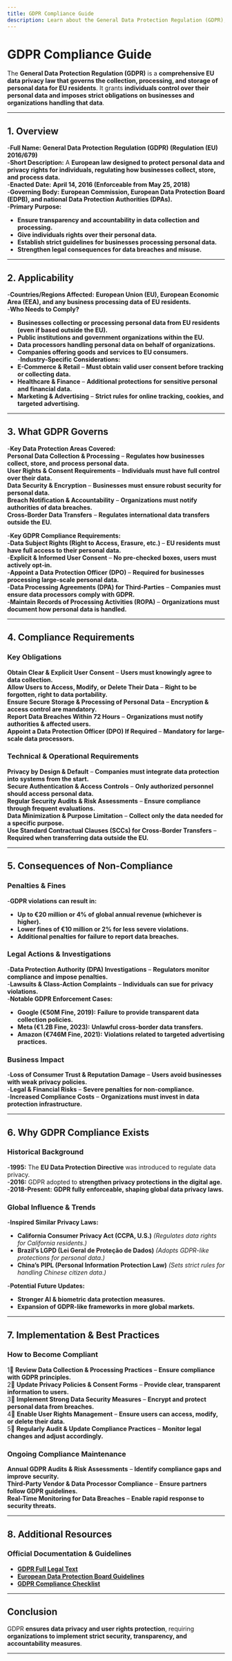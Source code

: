 ```yaml
---
title: GDPR Compliance Guide
description: Learn about the General Data Protection Regulation (GDPR), its requirements, enforcement, and best practices for protecting personal data in the EU.
---
```


# **GDPR Compliance Guide**  
The **General Data Protection Regulation (GDPR)** is a **comprehensive EU data privacy law that governs the collection, processing, and storage of personal data for EU residents**. It grants **individuals control over their personal data and imposes strict obligations on businesses and organizations handling that data**.

---

## **1. Overview**
-**Full Name:** **General Data Protection Regulation (GDPR) (Regulation (EU) 2016/679)**  
-**Short Description:** A **European law designed to protect personal data and privacy rights for individuals, regulating how businesses collect, store, and process data.**  
-**Enacted Date:** **April 14, 2016 (Enforceable from May 25, 2018)**  
-**Governing Body:** **European Commission, European Data Protection Board (EDPB), and national Data Protection Authorities (DPAs).**  
-**Primary Purpose:**  
  - **Ensure transparency and accountability in data collection and processing.**  
  - **Give individuals rights over their personal data.**  
  - **Establish strict guidelines for businesses processing personal data.**  
  - **Strengthen legal consequences for data breaches and misuse.**  

---

## **2. Applicability**
-**Countries/Regions Affected:** **European Union (EU), European Economic Area (EEA), and any business processing data of EU residents.**  
-**Who Needs to Comply?**  
  - **Businesses collecting or processing personal data from EU residents (even if based outside the EU).**  
  - **Public institutions and government organizations within the EU.**  
  - **Data processors handling personal data on behalf of organizations.**  
  - **Companies offering goods and services to EU consumers.**  
-**Industry-Specific Considerations:**  
  - **E-Commerce & Retail** – **Must obtain valid user consent before tracking or collecting data.**  
  - **Healthcare & Finance** – **Additional protections for sensitive personal and financial data.**  
  - **Marketing & Advertising** – **Strict rules for online tracking, cookies, and targeted advertising.**  

---

## **3. What GDPR Governs**
-**Key Data Protection Areas Covered:**  
   **Personal Data Collection & Processing** – **Regulates how businesses collect, store, and process personal data.**  
   **User Rights & Consent Requirements** – **Individuals must have full control over their data.**  
   **Data Security & Encryption** – **Businesses must ensure robust security for personal data.**  
   **Breach Notification & Accountability** – **Organizations must notify authorities of data breaches.**  
   **Cross-Border Data Transfers** – **Regulates international data transfers outside the EU.**  

-**Key GDPR Compliance Requirements:**  
  -**Data Subject Rights (Right to Access, Erasure, etc.)** – **EU residents must have full access to their personal data.**  
  -**Explicit & Informed User Consent** – **No pre-checked boxes, users must actively opt-in.**  
  -**Appoint a Data Protection Officer (DPO)** – **Required for businesses processing large-scale personal data.**  
  -**Data Processing Agreements (DPA) for Third-Parties** – **Companies must ensure data processors comply with GDPR.**  
  -**Maintain Records of Processing Activities (ROPA)** – **Organizations must document how personal data is handled.**  

---

## **4. Compliance Requirements**
### **Key Obligations**
 **Obtain Clear & Explicit User Consent** – **Users must knowingly agree to data collection.**  
 **Allow Users to Access, Modify, or Delete Their Data** – **Right to be forgotten, right to data portability.**  
 **Ensure Secure Storage & Processing of Personal Data** – **Encryption & access control are mandatory.**  
 **Report Data Breaches Within 72 Hours** – **Organizations must notify authorities & affected users.**  
 **Appoint a Data Protection Officer (DPO) If Required** – **Mandatory for large-scale data processors.**  

### **Technical & Operational Requirements**
 **Privacy by Design & Default** – **Companies must integrate data protection into systems from the start.**  
 **Secure Authentication & Access Controls** – **Only authorized personnel should access personal data.**  
 **Regular Security Audits & Risk Assessments** – **Ensure compliance through frequent evaluations.**  
 **Data Minimization & Purpose Limitation** – **Collect only the data needed for a specific purpose.**  
 **Use Standard Contractual Clauses (SCCs) for Cross-Border Transfers** – **Required when transferring data outside the EU.**  

---

## **5. Consequences of Non-Compliance**
### **Penalties & Fines**
-**GDPR violations can result in:**  
  - **Up to €20 million or 4% of global annual revenue (whichever is higher).**  
  - **Lower fines of €10 million or 2% for less severe violations.**  
  - **Additional penalties for failure to report data breaches.**  

### **Legal Actions & Investigations**
-**Data Protection Authority (DPA) Investigations** – **Regulators monitor compliance and impose penalties.**  
-**Lawsuits & Class-Action Complaints** – **Individuals can sue for privacy violations.**  
-**Notable GDPR Enforcement Cases:**  
  - **Google (€50M Fine, 2019):** **Failure to provide transparent data collection policies.**  
  - **Meta (€1.2B Fine, 2023):** **Unlawful cross-border data transfers.**  
  - **Amazon (€746M Fine, 2021):** **Violations related to targeted advertising practices.**  

### **Business Impact**
-**Loss of Consumer Trust & Reputation Damage** – **Users avoid businesses with weak privacy policies.**  
-**Legal & Financial Risks** – **Severe penalties for non-compliance.**  
-**Increased Compliance Costs** – **Organizations must invest in data protection infrastructure.**  

---

## **6. Why GDPR Compliance Exists**
### **Historical Background**
-**1995:** The **EU Data Protection Directive** was introduced to regulate data privacy.  
-**2016:** GDPR adopted to **strengthen privacy protections in the digital age.**  
-**2018-Present:** **GDPR fully enforceable, shaping global data privacy laws.**  

### **Global Influence & Trends**
-**Inspired Similar Privacy Laws:**  
  - **California Consumer Privacy Act (CCPA, U.S.)** *(Regulates data rights for California residents.)*  
  - **Brazil’s LGPD (Lei Geral de Proteção de Dados)** *(Adopts GDPR-like protections for personal data.)*  
  - **China’s PIPL (Personal Information Protection Law)** *(Sets strict rules for handling Chinese citizen data.)*  

-**Potential Future Updates:**  
  - **Stronger AI & biometric data protection measures.**  
  - **Expansion of GDPR-like frameworks in more global markets.**  

---

## **7. Implementation & Best Practices**
### **How to Become Compliant**
1⃣ **Review Data Collection & Processing Practices** – **Ensure compliance with GDPR principles.**  
2⃣ **Update Privacy Policies & Consent Forms** – **Provide clear, transparent information to users.**  
3⃣ **Implement Strong Data Security Measures** – **Encrypt and protect personal data from breaches.**  
4⃣ **Enable User Rights Management** – **Ensure users can access, modify, or delete their data.**  
5⃣ **Regularly Audit & Update Compliance Practices** – **Monitor legal changes and adjust accordingly.**  

### **Ongoing Compliance Maintenance**
 **Annual GDPR Audits & Risk Assessments** – **Identify compliance gaps and improve security.**  
 **Third-Party Vendor & Data Processor Compliance** – **Ensure partners follow GDPR guidelines.**  
 **Real-Time Monitoring for Data Breaches** – **Enable rapid response to security threats.**  

---

## **8. Additional Resources**
### **Official Documentation & Guidelines**
- **[ GDPR Full Legal Text](https://gdpr-info.eu/)**  
- **[ European Data Protection Board Guidelines](https://edpb.europa.eu/)**  
- **[ GDPR Compliance Checklist](https://gdpr.eu/checklist/)**  

---

## **Conclusion**
GDPR **ensures data privacy and user rights protection**, requiring **organizations to implement strict security, transparency, and accountability measures**.

---
